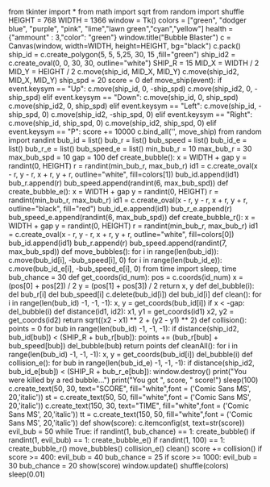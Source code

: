 from tkinter import *
from math import sqrt
from random import shuffle
HEIGHT = 768
WIDTH = 1366
window = Tk()
colors = ["green", "dodger blue", "purple", "pink", "lime","lawn green","cyan","yellow"]
health = {"ammount" : 3,"color": "green"}
window.title("Bubble Blaster")
c = Canvas(window, width=WIDTH, height=HEIGHT, bg="black")
c.pack()
ship_id = c.create_polygon(5, 5, 5,25, 30, 15 ,fill="green")
ship_id2 = c.create_oval(0, 0, 30, 30, outline="white")
SHIP_R = 15
MID_X = WIDTH / 2
MID_Y = HEIGHT / 2
c.move(ship_id, MID_X, MID_Y)
c.move(ship_id2, MID_X, MID_Y)
ship_spd = 20
score = 0
def move_ship(event):
    if event.keysym == "Up":
        c.move(ship_id, 0, -ship_spd)
        c.move(ship_id2, 0, -ship_spd)
    elif event.keysym == "Down":
        c.move(ship_id, 0, ship_spd)
        c.move(ship_id2, 0, ship_spd)
    elif event.keysym == "Left":
        c.move(ship_id, -ship_spd, 0)
        c.move(ship_id2,  -ship_spd, 0)
    elif event.keysym == "Right":
        c.move(ship_id, ship_spd, 0)
        c.move(ship_id2,  ship_spd, 0)
    elif event.keysym == "P":
        score += 10000
c.bind_all('<Key>', move_ship)
from random import randint
bub_id = list()
bub_r = list()
bub_speed = list()
bub_id_e = list()
bub_r_e = list()
bub_speed_e = list()
min_bub_r = 10
max_bub_r = 30
max_bub_spd = 10
gap = 100
def create_bubble():
    x = WIDTH + gap
    y = randint(0, HEIGHT)
    r = randint(min_bub_r, max_bub_r)
    id1 = c.create_oval(x - r, y - r, x + r, y + r, outline="white", fill=colors[1])
    bub_id.append(id1)
    bub_r.append(r)
    bub_speed.append(randint(6, max_bub_spd))
def create_bubble_e():
    x = WIDTH + gap
    y = randint(0, HEIGHT)
    r = randint(min_bub_r, max_bub_r)
    id1 = c.create_oval(x - r, y - r, x + r, y + r, outline="black", fill="red")
    bub_id_e.append(id1)
    bub_r_e.append(r)
    bub_speed_e.append(randint(6, max_bub_spd))
def create_bubble_r():
    x = WIDTH + gap
    y = randint(0, HEIGHT)
    r = randint(min_bub_r, max_bub_r)
    id1 = c.create_oval(x - r, y - r, x + r, y + r, outline="white", fill=colors[0])
    bub_id.append(id1)
    bub_r.append(r)
    bub_speed.append(randint(7, max_bub_spd))
def move_bubbles():
    for i in range(len(bub_id)):
        c.move(bub_id[i], -bub_speed[i], 0)
    for i in range(len(bub_id_e)):
        c.move(bub_id_e[i], -bub_speed_e[i], 0)
from time import sleep, time
bub_chance = 30
def get_coords(id_num):
    pos = c.coords(id_num)
    x = (pos[0] + pos[2]) / 2
    y = (pos[1] + pos[3]) / 2
    return x, y
def del_bubble(i):
    del bub_r[i]
    del bub_speed[i]
    c.delete(bub_id[i])
    del bub_id[i]
def clean():
    for i in range(len(bub_id) -1, -1, -1):
        x, y = get_coords(bub_id[i])
        if x < -gap:
            del_bubble(i)
def distance(id1, id2):
    x1, y1 = get_coords(id1)
    x2, y2 = get_coords(id2)
    return sqrt((x2 - x1) ** 2 + (y2 - y1) ** 2)
def  collision():
    points = 0
    for bub in range(len(bub_id) -1, -1, -1):
        if distance(ship_id2, bub_id[bub]) < (SHIP_R + bub_r[bub]):
            points += (bub_r[bub] + bub_speed[bub])
            del_bubble(bub)
    return points
def cleanAll():
    for i in range(len(bub_id) -1, -1, -1):
        x, y = get_coords(bub_id[i])
        del_bubble(i)
def  collision_e():
    for bub in range(len(bub_id_e) -1, -1, -1):
        if distance(ship_id2, bub_id_e[bub]) < (SHIP_R + bub_r_e[bub]):
             window.destroy()
             print("You were killed by a red bubble...")
             print("You got ", score, " score!")
             sleep(100)            
c.create_text(50, 30, text="SCORE", fill="white",font = ('Comic Sans MS', 20,'italic'))
st = c.create_text(50, 50, fill="white",font = ('Comic Sans MS', 20,'italic'))
c.create_text(150, 30, text="TIME", fill="white",font = ('Comic Sans MS', 20,'italic'))
tt = c.create_text(150, 50, fill="white",font = ('Comic Sans MS', 20,'italic'))
def show(score):
    c.itemconfig(st, text=str(score))
evil_bub = 50
while True:
    if randint(1, bub_chance) == 1:
        create_bubble()
    if randint(1, evil_bub) == 1:
        create_bubble_e()
    if randint(1, 100) == 1:
        create_bubble_r()
    move_bubbles()
    collision_e()
    clean()
    score += collision()
    if score >= 400:
        evil_bub = 40
        bub_chance = 25
        if score >= 1000:
            evil_bub = 30
            bub_chance = 20
    show(score)
    window.update()
    shuffle(colors)
    sleep(0.01)
